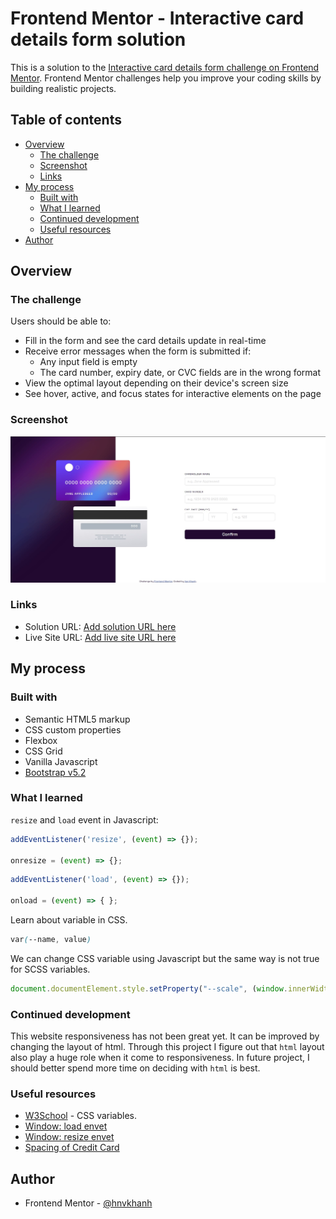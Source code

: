 # Frontend Mentor - Interactive card details form solution

This is a solution to the [Interactive card details form challenge on Frontend Mentor](https://www.frontendmentor.io/challenges/interactive-card-details-form-XpS8cKZDWw). Frontend Mentor challenges help you improve your coding skills by building realistic projects. 

## Table of contents

- [Overview](#overview)
  - [The challenge](#the-challenge)
  - [Screenshot](#screenshot)
  - [Links](#links)
- [My process](#my-process)
  - [Built with](#built-with)
  - [What I learned](#what-i-learned)
  - [Continued development](#continued-development)
  - [Useful resources](#useful-resources)
- [Author](#author)

## Overview

### The challenge

Users should be able to:

- Fill in the form and see the card details update in real-time
- Receive error messages when the form is submitted if:
  - Any input field is empty
  - The card number, expiry date, or CVC fields are in the wrong format
- View the optimal layout depending on their device's screen size
- See hover, active, and focus states for interactive elements on the page

### Screenshot

![](./screenshot-destop.jpg)

### Links

- Solution URL: [Add solution URL here](https://your-solution-url.com)
- Live Site URL: [Add live site URL here](https://your-live-site-url.com)

## My process

### Built with

- Semantic HTML5 markup
- CSS custom properties
- Flexbox
- CSS Grid
- Vanilla Javascript
- [Bootstrap v5.2](https://getbootstrap.com/docs/5.2/getting-started/introduction/)


### What I learned

`resize` and `load` event in Javascript:

```js
addEventListener('resize', (event) => {});

onresize = (event) => {};
```

```js
addEventListener('load', (event) => {});

onload = (event) => { };

```
Learn about variable in CSS.
```css
var(--name, value)
```
We can change CSS variable using Javascript but the same way is not true for SCSS variables.
```js
document.documentElement.style.setProperty("--scale", (window.innerWidth/1536));
```

### Continued development

This website responsiveness has not been great yet. It can be improved by changing the layout of html. Through this project I figure out that `html` layout also play a huge role when it come to responsiveness. In future project, I should better spend more time on deciding with `html` is best.

### Useful resources

- [W3School]([https://www.example.com](https://www.w3schools.com/css/css3_variables.asp)) - CSS variables.
- [Window: load envet]([https://www.example.com](https://developer.mozilla.org/en-US/docs/Web/API/Window/load_event))
- [Window: resize envet]([[https://www.example.com](https://developer.mozilla.org/en-US/docs/Web/API/Window/load_event)](https://developer.mozilla.org/en-US/docs/Web/API/Window/resize_event)) 
- [Spacing of Credit Card](https://w3programmings.com/how-to-add-letter-spacing-after-every-4-digits-of-credit-card-in-html-using-javascript/)


## Author

- Frontend Mentor - [@hnvkhanh](https://www.frontendmentor.io/profile/hnvkhanh)

